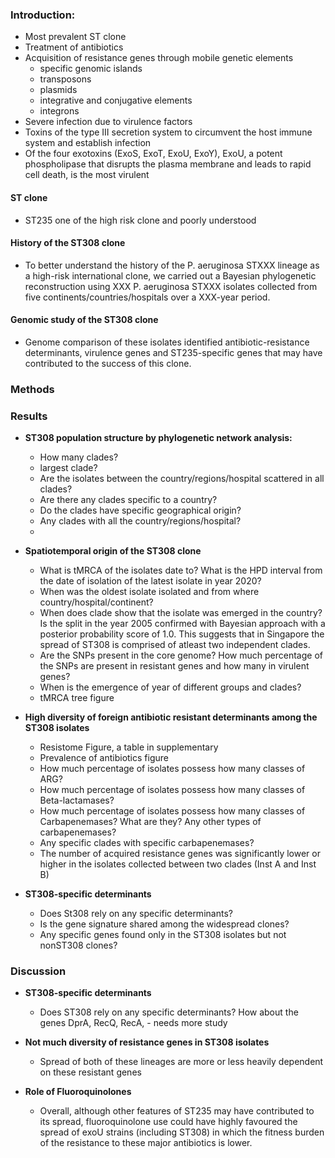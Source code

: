 ### Introduction:
* Most prevalent ST clone
* Treatment of antibiotics
* Acquisition of resistance genes through mobile genetic elements
    - specific genomic islands 
    - transposons
    - plasmids
    - integrative and conjugative elements
    - integrons
* Severe infection due to virulence factors
* Toxins of the type III secretion system to circumvent the host immune system and establish infection
* Of the four exotoxins (ExoS, ExoT, ExoU, ExoY), ExoU, a potent phospholipase that disrupts the plasma membrane and leads to rapid cell death, is the most virulent 

#### ST clone

* ST235 one of the high risk clone and poorly understood

#### History of the ST308 clone

* To better understand the history of the P. aeruginosa STXXX lineage as a high-risk international clone, we carried out a Bayesian phylogenetic reconstruction using XXX P. aeruginosa STXXX isolates collected from five continents/countries/hospitals over a XXX-year period.

#### Genomic study of the ST308 clone

* Genome comparison of these isolates identified antibiotic-resistance determinants, virulence genes and ST235-specific genes that may have contributed to the success of this clone.

### Methods

### Results

* **ST308 population structure by phylogenetic network analysis:** 
    - How many clades?
    - largest clade? 
    - Are the isolates between the country/regions/hospital scattered in all clades?
    - Are there any clades specific to a country? 
    - Do the clades have specific geographical origin? 
    - Any clades with all the country/regions/hospital?
    - 
    
* **Spatiotemporal origin of the ST308 clone**
    - What is tMRCA of the isolates date to? What is the HPD interval from the date of isolation of the latest isolate in year 2020?
    - When was the oldest isolate isolated and from where country/hospital/continent?
    - When does clade show that the isolate was emerged in the country? Is the split in the year 2005 confirmed with Bayesian approach with a posterior probability score of 1.0. This suggests that in Singapore the spread of ST308 is comprised of atleast two independent clades.
    - Are the SNPs present in the core genome? How much percentage of the SNPs are present in resistant genes and how many in virulent genes?
    - When is the emergence of year of different groups and clades?
    - tMRCA tree figure 

* **High diversity of foreign antibiotic resistant determinants among the ST308 isolates**
    - Resistome Figure, a table in supplementary
    - Prevalence of antibiotics figure
    - How much percentage of isolates possess how many classes of ARG?
    - How much percentage of isolates possess how many classes of Beta-lactamases?    
    - How much percentage of isolates possess how many classes of Carbapenemases? What are they? Any other types of carbapenemases?
    - Any specific clades with specific carbapenemases?
    - The number of acquired resistance genes was significantly lower or higher in the isolates collected between two clades (Inst A and Inst B)
   
 * **ST308-specific determinants**
    -  Does St308 rely on any specific determinants?
    -  Is the gene signature shared among the widespread clones?
    -  Any specific genes found only in the ST308 isolates but not nonST308 clones?

### Discussion

 * **ST308-specific determinants**
    -  Does ST308 rely on any specific determinants? How about the genes DprA, RecQ, RecA, - needs more study 

 * **Not much diversity of resistance genes in ST308 isolates**
    - Spread of both of these lineages are more or less heavily dependent on these resistant genes

 * **Role of Fluoroquinolones**
    - Overall, although other features of ST235 may have contributed to its spread, fluoroquinolone use could have highly favoured the spread of exoU strains (including ST308) in which the fitness burden of the resistance to these major antibiotics is lower.
 
 
